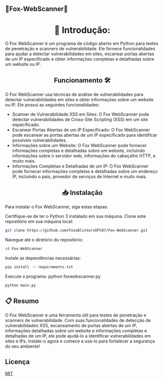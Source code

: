 ## 🔎Fox-WebScanner🔎 

<h1 align="center">🚀 Introdução:</h1>

O Fox WebScanner é um programa de código aberto em Python para testes de penetração e scanners de vulnerabilidade. Ele fornece funcionalidades para ajudar a detectar vulnerabilidades em sites, escanear portas abertas de um IP especificado e obter informações completas e detalhadas sobre um website ou IP.
<h2 align="center">Funcionamento 🛠️</h1>
O Fox WebScanner usa técnicas de análise de vulnerabilidades para detectar vulnerabilidades em sites e obter informações sobre um website ou IP. Ele possui as seguintes funcionalidades:

- Scanner de Vulnerabilidade XSS em Sites: O Fox WebScanner pode detectar vulnerabilidades de Cross-Site Scripting (XSS) em um site especificado.
- Escanear Portas Abertas de um IP Especificado: O Fox WebScanner pode escanear as portas abertas de um IP especificado para identificar possíveis vulnerabilidades.
- Informações sobre um Website: O Fox WebScanner pode fornecer informações completas e detalhadas sobre um website, incluindo informações sobre o servidor web, informações do cabeçalho HTTP, e muito mais.
- Informações Completas e Detalhadas de um IP: O Fox WebScanner pode fornecer informações completas e detalhadas sobre um endereço IP, incluindo o país, provedor de serviços de Internet e muito mais.

<h2 align="center">📥 Instalação</h1>

Para instalar o Fox WebScanner, siga estas etapas:

Certifique-se de ter o Python 3 instalado em sua máquina.
Clone este repositório em sua máquina local:
```sh
git clone https://github.com/FoxsBlintersOFC07/Fox-WebScanner.git
``` 
Navegue até o diretório do repositório:
```sh
cd Fox-WebScanner
```

Instale as dependências necessárias:
```sh
pip install -r requirements.txt
```
Execute o programa: python foxwebscanner.py
```sh
python main.py
```

## 📋 Resumo

O Fox WebScanner é uma ferramenta útil para testes de penetração e scanners de vulnerabilidade. Com suas funcionalidades de detecção de vulnerabilidades XSS, escaneamento de portas abertas de um IP, informações detalhadas sobre um website e informações completas e detalhadas de um IP, ele pode ajudá-lo a identificar vulnerabilidades em sites e IPs. Instale-o agora e comece a usá-lo para fortalecer a segurança do seu ambiente!


## Licença

[MIT](https://choosealicense.com/licenses/mit/)

